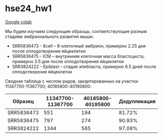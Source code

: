 # hse24_hw1
[Google colab](https://colab.research.google.com/drive/19qB64mLS79BcOburt6cgg7kwHhiLx410?usp=sharing)

Мы будем изучаем следующие образцы, соответствующие разным стадиям эмбрионального развития мыши:

* SRR5836473 - 8cell – 8-клеточный эмбрион, примерно 2.25 дня после оплодотворения яйцеклетки
* SRR5836475 - ICM – внутренняя клеточная масса бластоциста, примерно 3.5 дня после оплодотворения яйцеклетки
* SRR3824222 - Epiblast – стадия эпибласта, примерно 6.5 дней после оплодотворения яйцеклетки

Сводная таблица с числом ридов, закартированных на участки 11347700-11367700; 40185800-40195800:

Образец | 11347700-11367700 | 40185800-40195800 | Дедупликация 
--- | --- | --- | ---
SRR5836473 | 551 | 194 | 81.72%
SRR5836475 | 797 | 274 | 90.93%
SRR3824222 | 1344 | 565 | 97.09%

